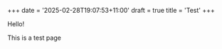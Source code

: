 +++
date = '2025-02-28T19:07:53+11:00'
draft = true
title = 'Test'
+++

Hello!

This is a test page
